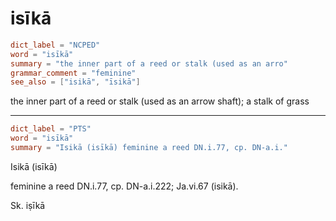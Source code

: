 # isīkā

``` toml
dict_label = "NCPED"
word = "isīkā"
summary = "the inner part of a reed or stalk (used as an arro"
grammar_comment = "feminine"
see_also = ["isikā", "īsikā"]
```

the inner part of a reed or stalk (used as an arrow shaft); a stalk of grass

--------------------

``` toml
dict_label = "PTS"
word = "isīkā"
summary = "Isikā (isīkā) feminine a reed DN.i.77, cp. DN-a.i."
```

Isikā (isīkā)

feminine a reed DN.i.77, cp. DN\-a.i.222; Ja.vi.67 (isikā).

Sk. iṣīkā

